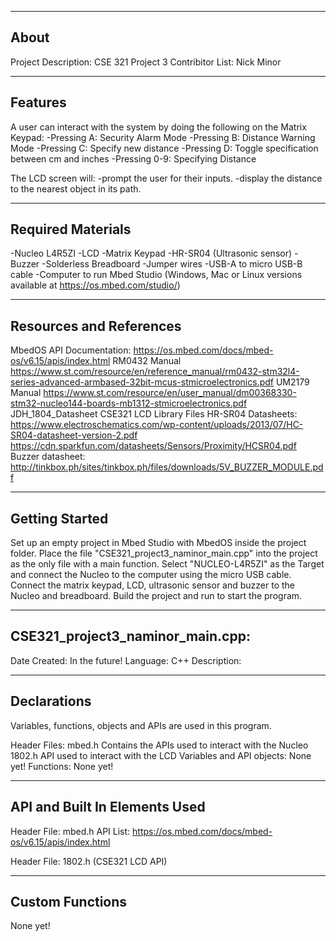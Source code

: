 -------------------
About
-------------------
Project Description:   CSE 321 Project 3
Contribitor List:      Nick Minor


--------------------
Features
--------------------
A user can interact with the system by doing the following on the Matrix Keypad:
-Pressing A:
	Security Alarm Mode
-Pressing B:
	Distance Warning Mode
-Pressing C:
	Specify new distance
-Pressing D:
	Toggle specification between cm and inches
-Pressing 0-9:
	Specifying Distance


The LCD screen will:
-prompt the user for their inputs.
-display the distance to the nearest object in its path.


--------------------
Required Materials
--------------------
-Nucleo L4R5ZI
-LCD
-Matrix Keypad
-HR-SR04 (Ultrasonic sensor)
-Buzzer
-Solderless Breadboard
-Jumper wires
-USB-A to micro USB-B cable
-Computer to run Mbed Studio (Windows, Mac or Linux versions available at https://os.mbed.com/studio/)


--------------------
Resources and References
--------------------
MbedOS API Documentation: 
	https://os.mbed.com/docs/mbed-os/v6.15/apis/index.html
RM0432 Manual
	https://www.st.com/resource/en/reference_manual/rm0432-stm32l4-series-advanced-armbased-32bit-mcus-stmicroelectronics.pdf
UM2179 Manual
	https://www.st.com/resource/en/user_manual/dm00368330-stm32-nucleo144-boards-mb1312-stmicroelectronics.pdf
JDH_1804_Datasheet
CSE321 LCD Library Files
HR-SR04 Datasheets:
	https://www.electroschematics.com/wp-content/uploads/2013/07/HC-SR04-datasheet-version-2.pdf  
	https://cdn.sparkfun.com/datasheets/Sensors/Proximity/HCSR04.pdf  
Buzzer datasheet:
	http://tinkbox.ph/sites/tinkbox.ph/files/downloads/5V_BUZZER_MODULE.pdf  


--------------------
Getting Started
--------------------
Set up an empty project in Mbed Studio with MbedOS inside the 
project folder. Place the file "CSE321_project3_naminor_main.cpp" 
into the project as the only file with a main function. Select 
"NUCLEO-L4R5ZI" as the Target and connect the Nucleo to the 
computer using the micro USB cable. Connect the matrix keypad, 
LCD, ultrasonic sensor and buzzer to the Nucleo and breadboard. 
Build the project and run to start the program.


--------------------
CSE321_project3_naminor_main.cpp:
--------------------
Date Created: In the future!
Language: C++
Description: 


----------
Declarations
----------
Variables, functions, objects and APIs are used in this program.

Header Files:
	mbed.h
		Contains the APIs used to interact with the Nucleo
	1802.h
		API used to interact with the LCD
Variables and API objects:
	None yet!
Functions:
	None yet!


----------
API and Built In Elements Used
----------
Header File: mbed.h
	API List: https://os.mbed.com/docs/mbed-os/v6.15/apis/index.html

Header File: 1802.h		(CSE321 LCD API)


----------
Custom Functions
----------
None yet!